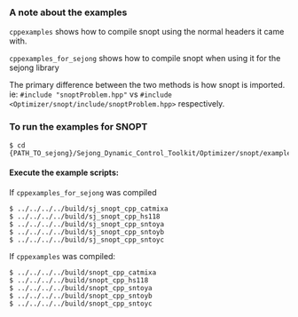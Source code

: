 
### A note about the examples
`cppexamples` shows how to compile snopt using the normal headers it came with.

`cppexamples_for_sejong` shows how to compile snopt when using it for the sejong library

The primary difference between the two methods is how snopt is imported. 
ie: `#include "snoptProblem.hpp"` vs `#include <Optimizer/snopt/include/snoptProblem.hpp>` respectively.


### To run the examples for SNOPT
````
$ cd {PATH_TO_sejong}/Sejong_Dynamic_Control_Toolkit/Optimizer/snopt/examples/specs_file_for_examples
````
#### Execute the example scripts:
If `cppexamples_for_sejong` was compiled

````
$ ../../../../build/sj_snopt_cpp_catmixa
$ ../../../../build/sj_snopt_cpp_hs118
$ ../../../../build/sj_snopt_cpp_sntoya
$ ../../../../build/sj_snopt_cpp_sntoyb
$ ../../../../build/sj_snopt_cpp_sntoyc
````
If `cppexamples` was compiled:

````
$ ../../../../build/snopt_cpp_catmixa
$ ../../../../build/snopt_cpp_hs118
$ ../../../../build/snopt_cpp_sntoya
$ ../../../../build/snopt_cpp_sntoyb
$ ../../../../build/snopt_cpp_sntoyc
````
